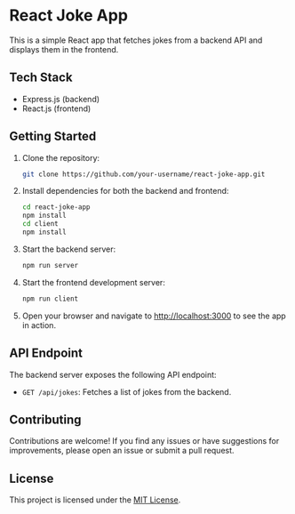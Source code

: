 
# React Joke App

This is a simple React app that fetches jokes from a backend API and displays them in the frontend.

## Tech Stack

- Express.js (backend)
- React.js (frontend)

## Getting Started

1. Clone the repository:

    ```bash
    git clone https://github.com/your-username/react-joke-app.git
    ```

2. Install dependencies for both the backend and frontend:

    ```bash
    cd react-joke-app
    npm install
    cd client
    npm install
    ```

3. Start the backend server:

    ```bash
    npm run server
    ```

4. Start the frontend development server:

    ```bash
    npm run client
    ```

5. Open your browser and navigate to [http://localhost:3000](http://localhost:3000) to see the app in action.

## API Endpoint

The backend server exposes the following API endpoint:

- `GET /api/jokes`: Fetches a list of jokes from the backend.

## Contributing

Contributions are welcome! If you find any issues or have suggestions for improvements, please open an issue or submit a pull request.

## License

This project is licensed under the [MIT License](LICENSE).